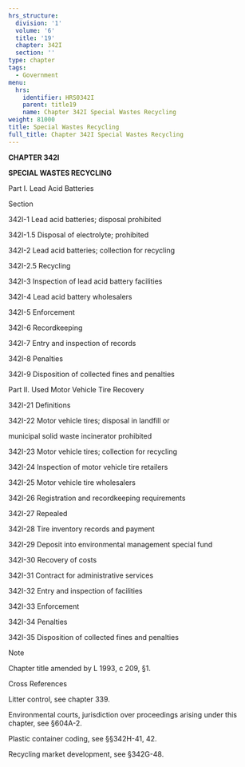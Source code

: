 ```yaml
---
hrs_structure:
  division: '1'
  volume: '6'
  title: '19'
  chapter: 342I
  section: ''
type: chapter
tags:
  - Government
menu:
  hrs:
    identifier: HRS0342I
    parent: title19
    name: Chapter 342I Special Wastes Recycling
weight: 81000
title: Special Wastes Recycling
full_title: Chapter 342I Special Wastes Recycling
---
```

**CHAPTER 342I**

**SPECIAL WASTES RECYCLING**

Part I. Lead Acid Batteries

Section

342I-1 Lead acid batteries; disposal prohibited

342I-1.5 Disposal of electrolyte; prohibited

342I-2 Lead acid batteries; collection for recycling

342I-2.5 Recycling

342I-3 Inspection of lead acid battery facilities

342I-4 Lead acid battery wholesalers

342I-5 Enforcement

342I-6 Recordkeeping

342I-7 Entry and inspection of records

342I-8 Penalties

342I-9 Disposition of collected fines and penalties

Part II. Used Motor Vehicle Tire Recovery

342I-21 Definitions

342I-22 Motor vehicle tires; disposal in landfill or

municipal solid waste incinerator prohibited

342I-23 Motor vehicle tires; collection for recycling

342I-24 Inspection of motor vehicle tire retailers

342I-25 Motor vehicle tire wholesalers

342I-26 Registration and recordkeeping requirements

342I-27 Repealed

342I-28 Tire inventory records and payment

342I-29 Deposit into environmental management special fund

342I-30 Recovery of costs

342I-31 Contract for administrative services

342I-32 Entry and inspection of facilities

342I-33 Enforcement

342I-34 Penalties

342I-35 Disposition of collected fines and penalties

Note

Chapter title amended by L 1993, c 209, §1.

Cross References

Litter control, see chapter 339.

Environmental courts, jurisdiction over proceedings arising under this chapter, see §604A-2.

Plastic container coding, see §§342H-41, 42.

Recycling market development, see §342G-48.